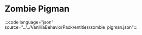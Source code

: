 # Zombie Pigman

:::code language="json" source="../../VanilliaBehaviorPack/entities/zombie_pigman.json":::